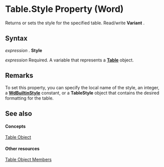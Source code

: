
# Table.Style Property (Word)

Returns or sets the style for the specified table. Read/write  **Variant** .


## Syntax

 _expression_ . **Style**

 _expression_ Required. A variable that represents a **[Table](996b58dd-ebc6-ee30-5bfe-c5e51a0f71d6.md)** object.


## Remarks

To set this property, you can specify the local name of the style, an integer, a  **[WdBuiltinStyle](9ef433e9-6770-0e20-e1b6-2d9929ffd616.md)** constant, or a **TableStyle** object that contains the desired formatting for the table.


## See also


#### Concepts


[Table Object](996b58dd-ebc6-ee30-5bfe-c5e51a0f71d6.md)
#### Other resources


[Table Object Members](5367ee92-b5a3-92c7-787b-46a302586a0d.md)
